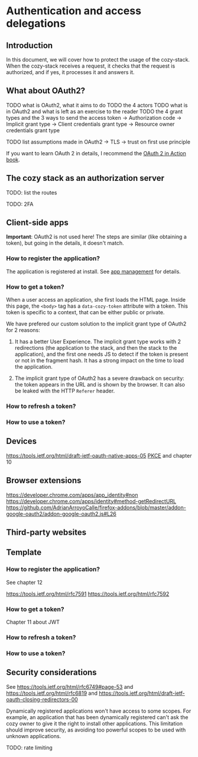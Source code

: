 Authentication and access delegations
=====================================

Introduction
------------

In this document, we will cover how to protect the usage of the cozy-stack.
When the cozy-stack receives a request, it checks that the request is
authorized, and if yes, it processes it and answers it.


What about OAuth2?
------------------

TODO what is OAuth2, what it aims to do
TODO the 4 actors
TODO what is in OAuth2 and what is left as an exercise to the reader
TODO the 4 grant types and the 3 ways to send the access token
  -> Authorization code
  -> Implicit grant type
  -> Client credentials grant type
  -> Resource owner credentials grant type

TODO list assumptions made in OAuth2
  -> TLS
  -> trust on first use principle

If you want to learn OAuth 2 in details, I recommend the [OAuth 2 in Action
book](https://www.manning.com/books/oauth-2-in-action).


The cozy stack as an authorization server
-----------------------------------------

TODO: list the routes

TODO: 2FA


Client-side apps
----------------

**Important**: OAuth2 is not used here! The steps are similar (like obtaining
a token), but going in the details, it doesn't match.

### How to register the application?

The application is registered at install. See [app management](apps.md) for
details.

### How to get a token?

When a user access an application, she first loads the HTML page. Inside this
page, the `<body>` tag has a `data-cozy-token` attribute with a token. This
token is specific to a context, that can be either public or private.

We have prefered our custom solution to the implicit grant type of OAuth2 for
2 reasons:

1. It has a better User Experience. The implicit grant type works with 2
redirections (the application to the stack, and then the stack to the
application), and the first one needs JS to detect if the token is present or
not in the fragment hash. It has a strong impact on the time to load the
application.

2. The implicit grant type of OAuth2 has a severe drawback on security: the
token appears in the URL and is shown by the browser. It can also be leaked
with the HTTP `Referer` header.

### How to refresh a token?

### How to use a token?


Devices
-------

https://tools.ietf.org/html/draft-ietf-oauth-native-apps-05
[PKCE](https://tools.ietf.org/html/rfc7636) and chapter 10


Browser extensions
------------------

https://developer.chrome.com/apps/app_identity#non
https://developer.chrome.com/apps/identity#method-getRedirectURL
https://github.com/AdrianArroyoCalle/firefox-addons/blob/master/addon-google-oauth2/addon-google-oauth2.js#L26


Third-party websites
--------------------


Template
--------

### How to register the application?

See chapter 12

https://tools.ietf.org/html/rfc7591
https://tools.ietf.org/html/rfc7592

### How to get a token?

Chapter 11 about JWT

### How to refresh a token?

### How to use a token?


Security considerations
-----------------------

See https://tools.ietf.org/html/rfc6749#page-53
and https://tools.ietf.org/html/rfc6819
and https://tools.ietf.org/html/draft-ietf-oauth-closing-redirectors-00

Dynamically registered applications won't have access to some scopes. For
example, an application that has been dynamically registered can't ask the
cozy owner to give it the right to install other applications. This limitation
should improve security, as avoiding too powerful scopes to be used with
unknown applications.

TODO: rate limiting

